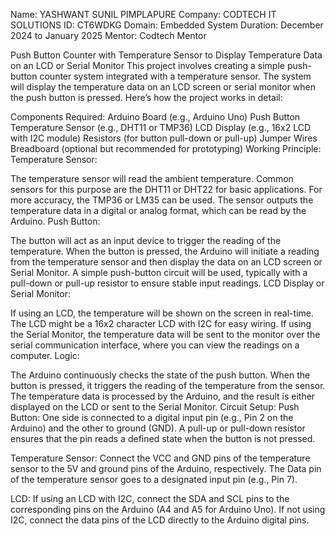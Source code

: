 Name: YASHWANT SUNIL PIMPLAPURE
Company: CODTECH IT SOLUTIONS
ID: CT6WDKG
Domain: Embedded System
Duration: December 2024 to January 2025
Mentor: Codtech Mentor

Push Button Counter with Temperature Sensor to Display Temperature Data on an LCD or Serial Monitor
This project involves creating a simple push-button counter system integrated with a temperature sensor. The system will display the temperature data on an LCD screen or serial monitor when the push button is pressed. Here’s how the project works in detail:

Components Required:
Arduino Board (e.g., Arduino Uno)
Push Button
Temperature Sensor (e.g., DHT11 or TMP36)
LCD Display (e.g., 16x2 LCD with I2C module)
Resistors (for button pull-down or pull-up)
Jumper Wires
Breadboard (optional but recommended for prototyping)
Working Principle:
Temperature Sensor:

The temperature sensor will read the ambient temperature. Common sensors for this purpose are the DHT11 or DHT22 for basic applications. For more accuracy, the TMP36 or LM35 can be used.
The sensor outputs the temperature data in a digital or analog format, which can be read by the Arduino.
Push Button:

The button will act as an input device to trigger the reading of the temperature. When the button is pressed, the Arduino will initiate a reading from the temperature sensor and then display the data on an LCD screen or Serial Monitor.
A simple push-button circuit will be used, typically with a pull-down or pull-up resistor to ensure stable input readings.
LCD Display or Serial Monitor:

If using an LCD, the temperature will be shown on the screen in real-time. The LCD might be a 16x2 character LCD with I2C for easy wiring.
If using the Serial Monitor, the temperature data will be sent to the monitor over the serial communication interface, where you can view the readings on a computer.
Logic:

The Arduino continuously checks the state of the push button. When the button is pressed, it triggers the reading of the temperature from the sensor.
The temperature data is processed by the Arduino, and the result is either displayed on the LCD or sent to the Serial Monitor.
Circuit Setup:
Push Button: One side is connected to a digital input pin (e.g., Pin 2 on the Arduino) and the other to ground (GND). A pull-up or pull-down resistor ensures that the pin reads a defined state when the button is not pressed.

Temperature Sensor: Connect the VCC and GND pins of the temperature sensor to the 5V and ground pins of the Arduino, respectively. The Data pin of the temperature sensor goes to a designated input pin (e.g., Pin 7).

LCD: If using an LCD with I2C, connect the SDA and SCL pins to the corresponding pins on the Arduino (A4 and A5 for Arduino Uno). If not using I2C, connect the data pins of the LCD directly to the Arduino digital pins.
